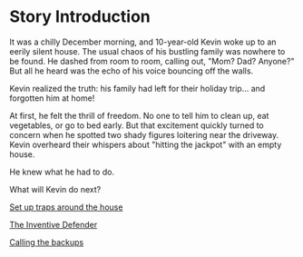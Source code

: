 # Story Introduction

It was a chilly December morning, and 10-year-old Kevin woke up to an eerily silent house. The usual chaos of his bustling family was nowhere to be found. He dashed from room to room, calling out, "Mom? Dad? Anyone?" But all he heard was the echo of his voice bouncing off the walls.

Kevin realized the truth: his family had left for their holiday trip... and forgotten him at home!

At first, he felt the thrill of freedom. No one to tell him to clean up, eat vegetables, or go to bed early. But that excitement quickly turned to concern when he spotted two shady figures loitering near the driveway. Kevin overheard their whispers about "hitting the jackpot" with an empty house.

He knew what he had to do.

What will Kevin do next?

[Set up traps around the house](setuptraps.md)

[The Inventive Defender](inventivedefender.md)

[Calling the backups](callbackup.md)
